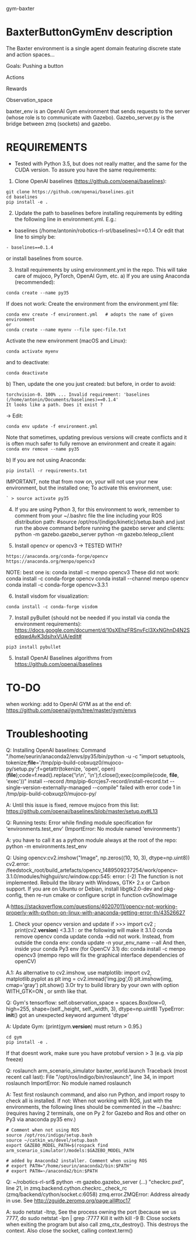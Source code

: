 gym-baxter

# BaxterButtonGymEnv description


The Baxter environment is a single agent domain featuring discrete state and action spaces...

Goals: Pushing a button

Actions

Rewards

Observation_space

baxter_env is an OpenAI Gym environment that sends requests to the server
(whose role is to communicate with Gazebo).
Gazebo_server.py is the bridge between zmq (sockets) and gazebo.


# REQUIREMENTS
* Tested with Python 3.5, but does not really matter, and the same for the CUDA version. To
assure you have the same requirements:

1) Clone OpenAI baselines (https://github.com/openai/baselines):
```
git clone https://github.com/openai/baselines.git
cd baselines
pip install -e .
```

2) Update the path to baselines before installing requirements by editing the following line in environment.yml. E.g.:
  - baselines (/home/antonin/robotics-rl-srl/baselines)==0.1.4
Or edit that line to simply be:
```
- baselines==0.1.4
```
or install baselines from source.


3) Install requirements by using environment.yml in the repo. This will take care of mujoco, PyTorch, OpenAI Gym, etc.
a) If you are using Anaconda (recommended):
```
conda create --name py35
```
If does not work:
Create the environment from the environment.yml file:   
```
conda env create -f environment.yml   # adopts the name of given environment
or
conda create --name myenv --file spec-file.txt
```
Activate the new environment (macOS and Linux):
```
conda activate myenv
```
and to deactivate:
```
conda deactivate
```

b) Then, update the one you just created:
but before, in order to avoid:
```
torchvision-0. 100% ... Invalid requirement: 'baselines (/home/antonin/Documents/baselines)==0.1.4'
It looks like a path. Does it exist ?
```
-> Edit:

```
conda env update -f environment.yml
```
Note that sometimes, updating previous versions will create conflicts and it is often much safer to fully remove an environment and create it again: `conda env remove --name py35`

b) If you are not using Anaconda:
```
pip install -r requirements.txt
```
IMPORTANT, note that from now on, your will not use your new environment, but the installed one; To activate this environment, use:
```
` > source activate py35
```

4) If you are using Python 3, for this environment to work, remember to comment from your ~/.bashrc file the line including your ROS distribution path:
#source /opt/ros/{indigo/kinetic}/setup.bash
and just run the above command before running the gazebo server and clients:
python -m gazebo.gazebo_server
python -m gazebo.teleop_client

5) Install opencv or opencv3 -> TESTED WITH?
```
https://anaconda.org/conda-forge/opencv  
https://anaconda.org/menpo/opencv3
```
NOTE: best one is:
conda install -c menpo opencv3
These did not work:
conda install -c conda-forge opencv
conda install --channel menpo opencv
conda install -c conda-forge opencv=3.3.1


6) Install visdom for visualization:
```
conda install -c conda-forge visdom
```

7) Install pyBullet (should not be needed if you install via conda the environment requirements):  https://docs.google.com/document/d/10sXEhzFRSnvFcl3XxNGhnD4N2SedqwdAvK3dsihxVUA/edit#
```
pip3 install pybullet
```

5) Install OpenAI Baselines algorithms from https://github.com/openai/baselines

# TO-DO
when working: add to OpenAI GYM as at the end of:
https://github.com/openai/gym/tree/master/gym/envs




# Troubleshooting

Q: Installing OpenAI baselines:
Command "/home/seurin/anaconda2/envs/py35/bin/python -u -c "import setuptools, tokenize;__file__='/tmp/pip-build-cobxuqz0/mujoco-py/setup.py';f=getattr(tokenize, 'open', open)(__file__);code=f.read().replace('\r\n', '\n');f.close();exec(compile(code, __file__, 'exec'))" install --record /tmp/pip-6crcjes7-record/install-record.txt --single-version-externally-managed --compile" failed with error code 1 in /tmp/pip-build-cobxuqz0/mujoco-py/

A: Until this issue is fixed, remove mujoco from this list:
https://github.com/openai/baselines/blob/master/setup.py#L13

Q: Running tests:  Error while finding module specification for 'environments.test_env' (ImportError: No module named 'environments')

A: you have to call it as a python module always at the root of the repo:
python -m environments.test_env


Q: Using opencv:cv2.imshow("Image", np.zeros((10, 10, 3), dtype=np.uint8))
cv2.error: /feedstock_root/build_artefacts/opencv_1489509237254/work/opencv-3.1.0/modules/highgui/src/window.cpp:545: error: (-2) The function is not implemented. Rebuild the library with Windows, GTK+ 2.x or Carbon support. If you are on Ubuntu or Debian, install libgtk2.0-dev and pkg-config, then re-run cmake or configure script in function cvShowImage

A:https://stackoverflow.com/questions/40207011/opencv-not-working-properly-with-python-on-linux-with-anaconda-getting-error-th/43526627
1. Check your opencv version and update if >>> import cv2 ; print(cv2.__version__) <3.3.1  :   or the following will make it 3.1.0
conda remove opencv
conda update conda  ->did not work. Instead, from outside the conda env:
conda update -n your_env_name --all
And then, inside your conda Py3 env (for OpenCV 3.1) do:
conda install -c menpo opencv3
(mempo repo will fix the graphical interface dependencies of openCV)

A.1: As alternative to cv2.imshow, use matplotlib:
import cv2, matplotlib.pyplot as plt
img = cv2.imread('img.jpg',0)
plt.imshow(img, cmap='gray')
plt.show()
3.Or try to build library by your own with option WITH_GTK=ON , or smth like that.

Q: Gym's tensorflow:
self.observation_space = spaces.Box(low=0, high=255, shape=(self._height, self._width, 3), dtype=np.uint8)
TypeError: __init__() got an unexpected keyword argument 'dtype'

A: Update Gym:  (print(gym.__version__) must return > 0.95.)
```
cd gym
pip install -e .
```
If that doesnt work, make sure you have protobuf version > 3 (e.g. via  pip freeze)

Q: roslaunch arm_scenario_simulator baxter_world.launch
Traceback (most recent call last):
  File "/opt/ros/indigo/bin/roslaunch", line 34, in <module>
    import roslaunch
ImportError: No module named roslaunch

A: Test first roslaunch command, and also run Python, and import rospy to check all is installed. If not: When not working with ROS, just with the environments, the following lines should be commented in the ~/.bashrc: (requires having 2 terminals, one on Py 2 for Gazebo and Ros and other on Py3 via anaconda py35 env.)
```
# Comment when not using ROS
source /opt/ros/indigo/setup.bash
source ~/catkin_ws/devel/setup.bash
export GAZEBO_MODEL_PATH=$(rospack find arm_scenario_simulator)/models:$GAZEBO_MODEL_PATH

# added by Anaconda2 installer. Comment when using ROS
# export PATH="/home/seurin/anaconda2/bin:$PATH"
# export PATH=~/anaconda2/bin:$PATH
```

Q: ~/robotics-rl-srl$ python -m gazebo.gazebo_server
(...) "checkrc.pxd", line 21, in zmq.backend.cython.checkrc._check_rc (zmq/backend/cython/socket.c:6058)
zmq.error.ZMQError: Address already in use. See http://zguide.zeromq.org/page:all#toc17

A: sudo netstat -ltnp, See the process owning the port (because we us 7777, do
   sudo netstat -lpn | grep :7777
 Kill it with kill -9 <pid>
B: Close sockets when exiting the program but also call zmq_ctx_destroy(). This destroys the context. Also close the socket, calling context.term()
